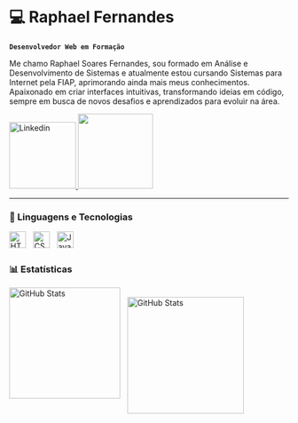 # 💻 Raphael Fernandes

**`Desenvolvedor Web em Formação`**

Me chamo Raphael Soares Fernandes, sou formado em Análise e Desenvolvimento de Sistemas e atualmente estou cursando Sistemas para Internet pela FIAP, aprimorando ainda mais meus conhecimentos. Apaixonado em criar interfaces intuitivas, transformando ideias em código, sempre em busca de novos desafios e aprendizados para evoluir na área.

    
   <p align="left">
      <a href="https://www.linkedin.com/in/raphael-fernandes-12333515b/" target="_blank">
    <img alt="Linkedin" title="Me siga no linkedin" src="https://custom-icon-badges.demolab.com/badge/LinkedIn-0A66C2?logo=linkedin-white&logoColor=fff" width = "120"> <a href="https://www.instagram.com/raphafrns_?igsh=dzhlbTVmb2V0ZDBt&utm_source=qr" target="_blank">
    <img src="https://img.shields.io/badge/Instagram-%23E4405F.svg?logo=Instagram&logoColor=white" width = "135">
  </a>
   </p>

---

###  🤖 Linguagens e Tecnologias 

<img align="left" alt="HTML" width="30px" style="padding-right:10px;" src="https://cdn.jsdelivr.net/gh/devicons/devicon/icons/html5/html5-plain.svg" />
<img align="left" alt="CSS" width="30px" style="padding-right:10px;" src="https://cdn.jsdelivr.net/gh/devicons/devicon/icons/css3/css3-plain.svg" />
<img align="left" alt="JavaScript" width="30px" style="padding-right:10px;" src="https://cdn.jsdelivr.net/gh/devicons/devicon/icons/javascript/javascript-plain.svg" />

<br/>

<br>

### 📊 Estatísticas

<p>
  <img 
    align="left" 
    alt="GitHub Stats" 
    height="200" 
    style="padding-right: 10px;" 
    src="https://github-readme-stats.vercel.app/api?username=RaphaelSF11&show_icons=true&theme=react&include_all_commits=true&locale=pt-br" 
  />
<br>
<img 
      align="left" 
      alt="GitHub Stats" 
      height="210" 
      src="https://github-readme-stats.vercel.app/api/top-langs/?username=RaphaelSF11&theme=react&layout=compact&custom_title=Tecnologias&langs_count=9" 
  />

</p>

#
